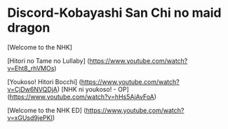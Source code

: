# Discord-Kobayashi San Chi no maid dragon
[Welcome to the NHK]

[Hitori no Tame no Lullaby] (https://www.youtube.com/watch?v=Eht8_rhVMOs)


[Youkoso! Hitori Bocchi] (https://www.youtube.com/watch?v=CjDw6NVQDjA)
[NHK ni youkoso! - OP] (https://www.youtube.com/watch?v=hHs5AjAvFoA)


 [Welcome to the NHK ED] (https://www.youtube.com/watch?v=xGUsd9jePKI)



